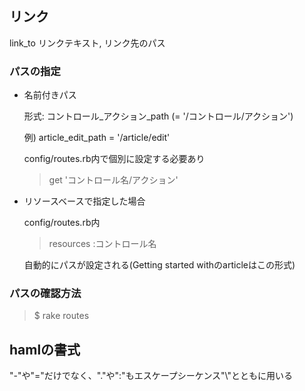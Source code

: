 ## リンク
link_to リンクテキスト, リンク先のパス
### パスの指定
* 名前付きパス

  形式: コントロール_アクション_path (= '/コントロール/アクション')

  例) article_edit_path = '/article/edit'

  config/routes.rb内で個別に設定する必要あり

  > get 'コントロール名/アクション'

* リソースベースで指定した場合

  config/routes.rb内

  > resources :コントロール名

  自動的にパスが設定される(Getting started withのarticleはこの形式)

### パスの確認方法

  > $ rake routes

## hamlの書式
  "-"や"="だけでなく、"."や":"もエスケープシーケンス"\\"とともに用いる

